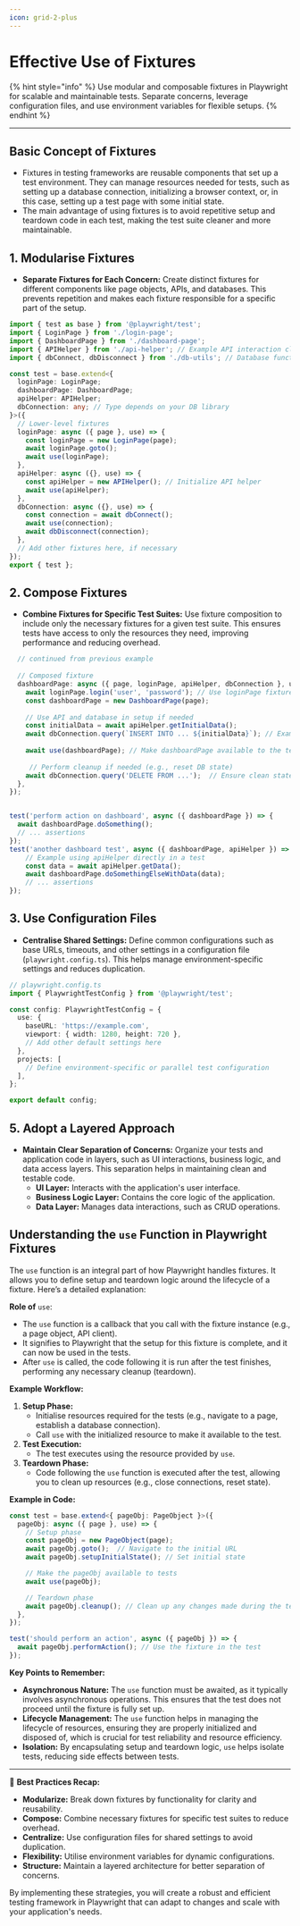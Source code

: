 ```yaml
---
icon: grid-2-plus
---
```


# Effective Use of Fixtures

{% hint style="info" %}
Use modular and composable fixtures in Playwright for scalable and maintainable tests. Separate concerns, leverage configuration files, and use environment variables for flexible setups.
{% endhint %}

***

## **Basic Concept of Fixtures**

* Fixtures in testing frameworks are reusable components that set up a test environment. They can manage resources needed for tests, such as setting up a database connection, initializing a browser context, or, in this case, setting up a test page with some initial state.
* The main advantage of using fixtures is to avoid repetitive setup and teardown code in each test, making the test suite cleaner and more maintainable.

## **1. Modularise Fixtures**

* **Separate Fixtures for Each Concern:** Create distinct fixtures for different components like page objects, APIs, and databases. This prevents repetition and makes each fixture responsible for a specific part of the setup.

```typescript
import { test as base } from '@playwright/test';
import { LoginPage } from './login-page';
import { DashboardPage } from './dashboard-page';
import { APIHelper } from './api-helper'; // Example API interaction class
import { dbConnect, dbDisconnect } from './db-utils'; // Database functions

const test = base.extend<{
  loginPage: LoginPage;
  dashboardPage: DashboardPage;
  apiHelper: APIHelper;
  dbConnection: any; // Type depends on your DB library
}>({
  // Lower-level fixtures
  loginPage: async ({ page }, use) => {
    const loginPage = new LoginPage(page);
    await loginPage.goto();
    await use(loginPage);
  },
  apiHelper: async ({}, use) => {
    const apiHelper = new APIHelper(); // Initialize API helper
    await use(apiHelper);
  },
  dbConnection: async ({}, use) => {
    const connection = await dbConnect();
    await use(connection);
    await dbDisconnect(connection);
  },
  // Add other fixtures here, if necessary
});
export { test };
```

## **2. Compose Fixtures**

* **Combine Fixtures for Specific Test Suites:** Use fixture composition to include only the necessary fixtures for a given test suite. This ensures tests have access to only the resources they need, improving performance and reducing overhead.

```typescript
  // continued from previous example
  
  // Composed fixture
  dashboardPage: async ({ page, loginPage, apiHelper, dbConnection }, use) => {
    await loginPage.login('user', 'password'); // Use loginPage fixture
    const dashboardPage = new DashboardPage(page);
    
    // Use API and database in setup if needed
    const initialData = await apiHelper.getInitialData();
    await dbConnection.query(`INSERT INTO ... ${initialData}`); // Example DB interaction
    
    await use(dashboardPage); // Make dashboardPage available to the test
   
     // Perform cleanup if needed (e.g., reset DB state)
    await dbConnection.query('DELETE FROM ...');  // Ensure clean state for next test
  },
});


test('perform action on dashboard', async ({ dashboardPage }) => {
  await dashboardPage.doSomething();
  // ... assertions
});
test('another dashboard test', async ({ dashboardPage, apiHelper }) => {
    // Example using apiHelper directly in a test
    const data = await apiHelper.getData();
    await dashboardPage.doSomethingElseWithData(data);
    // ... assertions
});

```

## **3. Use Configuration Files**

* **Centralise Shared Settings:** Define common configurations such as base URLs, timeouts, and other settings in a configuration file (`playwright.config.ts`). This helps manage environment-specific settings and reduces duplication.

```typescript
// playwright.config.ts
import { PlaywrightTestConfig } from '@playwright/test';

const config: PlaywrightTestConfig = {
  use: {
    baseURL: 'https://example.com',
    viewport: { width: 1280, height: 720 },
    // Add other default settings here
  },
  projects: [
    // Define environment-specific or parallel test configuration
  ],
};

export default config;
```



## **5. Adopt a Layered Approach**

* **Maintain Clear Separation of Concerns:** Organize your tests and application code in layers, such as UI interactions, business logic, and data access layers. This separation helps in maintaining clean and testable code.
  * **UI Layer:** Interacts with the application's user interface.
  * **Business Logic Layer:** Contains the core logic of the application.
  * **Data Layer:** Manages data interactions, such as CRUD operations.

## Understanding the `use` Function in Playwright Fixtures <a href="#understanding-the-use-function-in-playwright-fixtures" id="understanding-the-use-function-in-playwright-fixtures"></a>

The `use` function is an integral part of how Playwright handles fixtures. It allows you to define setup and teardown logic around the lifecycle of a fixture. Here’s a detailed explanation:

**Role of** `use`:

* The `use` function is a callback that you call with the fixture instance (e.g., a page object, API client).
* It signifies to Playwright that the setup for this fixture is complete, and it can now be used in the tests.
* After `use` is called, the code following it is run after the test finishes, performing any necessary cleanup (teardown).

**Example Workflow:**

1. **Setup Phase:**
   * Initialise resources required for the tests (e.g., navigate to a page, establish a database connection).
   * Call `use` with the initialized resource to make it available to the test.
2. **Test Execution:**
   * The test executes using the resource provided by `use`.
3. **Teardown Phase:**
   * Code following the `use` function is executed after the test, allowing you to clean up resources (e.g., close connections, reset state).

**Example in Code:**

```typescript
const test = base.extend<{ pageObj: PageObject }>({
  pageObj: async ({ page }, use) => {
    // Setup phase
    const pageObj = new PageObject(page);
    await pageObj.goto();  // Navigate to the initial URL
    await pageObj.setupInitialState(); // Set initial state

    // Make the pageObj available to tests
    await use(pageObj);

    // Teardown phase
    await pageObj.cleanup(); // Clean up any changes made during the test
  },
});

test('should perform an action', async ({ pageObj }) => {
  await pageObj.performAction(); // Use the fixture in the test
});
```

**Key Points to Remember:**

* **Asynchronous Nature:** The `use` function must be awaited, as it typically involves asynchronous operations. This ensures that the test does not proceed until the fixture is fully set up.
* **Lifecycle Management:** The `use` function helps in managing the lifecycle of resources, ensuring they are properly initialized and disposed of, which is crucial for test reliability and resource efficiency.
* **Isolation:** By encapsulating setup and teardown logic, `use` helps isolate tests, reducing side effects between tests.

***

🔧 **Best Practices Recap:**

* **Modularize:** Break down fixtures by functionality for clarity and reusability.
* **Compose:** Combine necessary fixtures for specific test suites to reduce overhead.
* **Centralize:** Use configuration files for shared settings to avoid duplication.
* **Flexibility:** Utilise environment variables for dynamic configurations.
* **Structure:** Maintain a layered architecture for better separation of concerns.

By implementing these strategies, you will create a robust and efficient testing framework in Playwright that can adapt to changes and scale with your application's needs.

